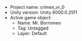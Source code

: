 <!-- UNITY CODE ASSIST INSTRUCTIONS START -->
- Project name: crimex_vr_0
- Unity version: Unity 6000.0.25f1
- Active game object:
  - Name: Mr. Borromeo
  - Tag: Untagged
  - Layer: Default
<!-- UNITY CODE ASSIST INSTRUCTIONS END -->